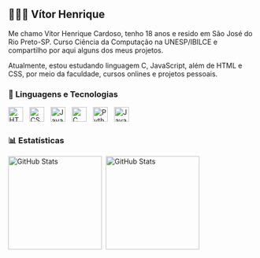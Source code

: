 ## 👨🏻‍💻 Vítor Henrique


Me chamo Vítor Henrique Cardoso, tenho 18 anos e resido em São José do Rio Preto-SP.
Curso Ciência da Computação na UNESP/IBILCE e compartilho por aqui alguns dos meus projetos.

Atualmente, estou estudando linguagem C, JavaScript, além de HTML e CSS, por meio da faculdade, cursos onlines e projetos pessoais.

### 🤖 Linguagens e Tecnologias

<img 
    align="left" 
    alt="HTML"
    title="HTML" 
    width="30px" 
    style="padding-right: 10px;" 
    src="https://cdn.jsdelivr.net/gh/devicons/devicon@latest/icons/html5/html5-original.svg" 
/>
<img 
    align="left" 
    alt="CSS" 
    title="CSS"
    width="30px" 
    style="padding-right: 10px;" 
    src="https://cdn.jsdelivr.net/gh/devicons/devicon@latest/icons/css3/css3-original.svg" 
/>
<img 
    align="left" 
    alt="JavaScript" 
    title="JavaScript"
    width="30px" 
    style="padding-right: 10px;" 
    src="https://cdn.jsdelivr.net/gh/devicons/devicon@latest/icons/javascript/javascript-original.svg" 
/>

<img 
    align="left" 
    alt="C Language" 
    title="C Language"
    width="30px" 
    style="padding-right: 10px;" 
    src="https://cdn.jsdelivr.net/gh/devicons/devicon@latest/icons/c/c-original.svg"    
/>

<img 
    align="left" 
    alt="Python Language" 
    title="Python Language"
    width="30px" 
    style="padding-right: 10px;" 
    src="https://cdn.jsdelivr.net/gh/devicons/devicon@latest/icons/python/python-original.svg"    
/>

<img 
    align="left" 
    alt="Java" 
    title="Java"
    width="30px" 
    style="padding-right: 10px;" 
    src="https://cdn.jsdelivr.net/gh/devicons/devicon@latest/icons/java/java-original.svg"    
/>


<br/>
<br/>

### 📊 Estatísticas

<p>
  <img 
    align="left" 
    alt="GitHub Stats" 
    height="190" 
    style="padding-right: 5px;" 
    src="https://github-readme-stats.vercel.app/api?username=vitorhenriquec0&show_icons=true&theme=github_dark&include_all_commits=true&locale=pt-br" 
  />

<img 
      align="left" 
      alt="GitHub Stats" 
      height="190"
      src="https://github-readme-stats.vercel.app/api/top-langs/?username=vitorhenriquec0&theme=github_dark&layout=compact&custom_title=Tecnologias&langs_count=8" 
  />

</p>
